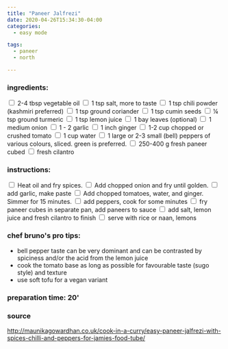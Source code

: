 ```yaml
---
title: "Paneer Jalfrezi"
date: 2020-04-26T15:34:30-04:00
categories: 
  - easy mode

tags:
  - paneer
  - north

---
```


### ingredients:

<input type="checkbox"> 2-4 tbsp vegetable oil
<input type="checkbox"> 1 tsp salt, more to taste
<input type="checkbox"> 1 tsp  chili powder (kashmiri preferred)
<input type="checkbox"> 1 tsp ground coriander
<input type="checkbox"> 1 tsp cumin seeds
<input type="checkbox"> ¼ tsp ground turmeric
<input type="checkbox"> 1 tsp lemon juice
<input type="checkbox"> 1 bay leaves (optional)
<input type="checkbox"> 1 medium onion
<input type="checkbox"> 1 - 2 garlic
<input type="checkbox"> 1 inch ginger
<input type="checkbox"> 1-2 cup chopped or crushed tomato
<input type="checkbox"> 1 cup water
<input type="checkbox"> 1 large or 2-3 small (bell) peppers of various colours, sliced. green is preferred.
<input type="checkbox"> 250-400 g fresh paneer cubed
<input type="checkbox"> fresh cilantro

### instructions:
<input type="checkbox"> Heat oil and fry spices.
<input type="checkbox"> Add chopped onion and fry until golden.
<input type="checkbox"> add garlic, make paste
<input type="checkbox"> Add chopped tomatoes, water, and ginger. Simmer for 15 minutes.
<input type="checkbox"> add peppers, cook for some minutes
<input type="checkbox"> fry paneer cubes in separate pan, add paneers to sauce
<input type="checkbox"> add salt, lemon juice and fresh cilantro to finish
<input type="checkbox"> serve with rice or naan, lemons

### chef bruno's pro tips:

- bell pepper taste can be very dominant and can be contrasted by spiciness and/or the acid from the lemon juice
- cook the tomato base as long as possible for favourable taste (sugo style) and texture
- use soft tofu for a vegan variant


### preparation time: 20'

### source

<a href="http://maunikagowardhan.co.uk/cook-in-a-curry/easy-paneer-jalfrezi-with-spices-chilli-and-peppers-for-jamies-food-tube/" target="_blank" >http://maunikagowardhan.co.uk/cook-in-a-curry/easy-paneer-jalfrezi-with-spices-chilli-and-peppers-for-jamies-food-tube/</a>

